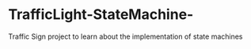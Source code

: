 # TrafficLight-StateMachine-
Traffic Sign project to learn about the implementation of state machines
